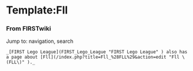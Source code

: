 # Template:Fll

### From FIRSTwiki

Jump to: navigation, search

    _[FIRST Lego League](FIRST_Lego_League "FIRST Lego League" ) also has a page about [Fll](/index.php?title=Fll_%28FLL%29&action=edit "Fll \(FLL\)" )._

